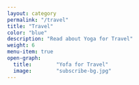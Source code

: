 ```yaml
---
layout: category
permalink: "/travel"
title: "Travel"
color: "blue"
description: "Read about Yoga for Travel"
weight: 6
menu-item: true
open-graph:
  title:        "Yofa for Travel"
  image:        "subscribe-bg.jpg"
---
```


